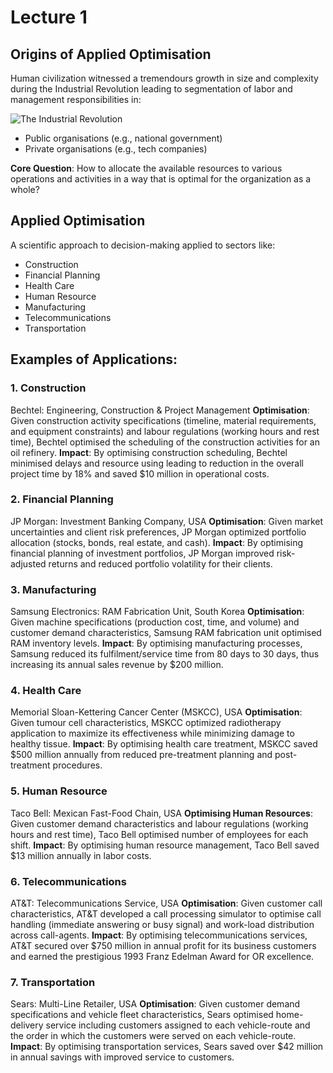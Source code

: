 # Lecture 1

## Origins of Applied Optimisation
Human civilization witnessed a tremendours growth in size and complexity during the Industrial Revolution leading to segmentation of labor and management responsibilities in:

![The Industrial Revolution](figures/01_industrial_revolution.webp)

- Public organisations (e.g., national government)
- Private organisations (e.g., tech companies)

**Core Question**: How to allocate the available resources to various operations and activities in a way that is optimal for the organization as a whole?

## Applied Optimisation
A scientific approach to decision-making applied to sectors like:
- Construction
- Financial Planning
- Health Care
- Human Resource
- Manufacturing
- Telecommunications
- Transportation

## Examples of Applications:

### 1. Construction

Bechtel: Engineering, Construction & Project Management
**Optimisation**: Given construction activity specifications (timeline, material requirements, and equipment constraints) and labour regulations (working hours and rest time), Bechtel optimised the scheduling of the construction activities for an oil refinery.
**Impact**: By optimising construction scheduling, Bechtel minimised delays and resource using leading to reduction in the overall project time by 18% and saved $10 million in operational costs.

### 2. Financial Planning

JP Morgan: Investment Banking Company, USA
**Optimisation**: Given market uncertainties and client risk preferences, JP Morgan optimized portfolio allocation (stocks, bonds, real estate, and cash).
**Impact**: By optimising financial planning of investment portfolios, JP Morgan improved risk-adjusted returns and reduced portfolio volatility for their clients.

### 3. Manufacturing

Samsung Electronics: RAM Fabrication Unit, South Korea
**Optimisation**: Given machine specifications (production cost, time, and volume) and customer demand characteristics, Samsung RAM fabrication unit optimised RAM inventory levels.
**Impact**: By optimising manufacturing processes, Samsung reduced its fulfilment/service time from 80 days to 30 days, thus increasing its annual sales revenue by $200 million.

### 4. Health Care

Memorial Sloan-Kettering Cancer Center (MSKCC), USA
**Optimisation**: Given tumour cell characteristics, MSKCC optimized radiotherapy application to maximize its effectiveness while minimizing damage to healthy tissue.
**Impact**: By optimising health care treatment, MSKCC saved $500 million annually from reduced pre-treatment planning and post-treatment procedures.

### 5. Human Resource

Taco Bell: Mexican Fast-Food Chain, USA
**Optimising Human Resources**: Given customer demand characteristics and labour regulations (working hours and rest time), Taco Bell optimised number of employees for each shift.
**Impact**: By optimising human resource management, Taco Bell saved $13 million annually in labor costs.

### 6. Telecommunications

AT&T: Telecommunications Service, USA
**Optimisation**: Given customer call characteristics, AT&T developed a call processing simulator to optimise call handling (immediate answering or busy signal) and work-load distribution across call-agents.
**Impact**: By optimising telecommunications services, AT&T secured over $750 million in annual profit for its business customers and earned the prestigious 1993 Franz Edelman Award for OR excellence.

### 7. Transportation

Sears: Multi-Line Retailer, USA
**Optimisation**: Given customer demand specifications and vehicle fleet characteristics, Sears optimised home-delivery service including customers assigned to each vehicle-route and the order in which the customers were served on each vehicle-route.
**Impact**: By optimising transportation services, Sears saved over $42 million in annual savings with improved service to customers.

